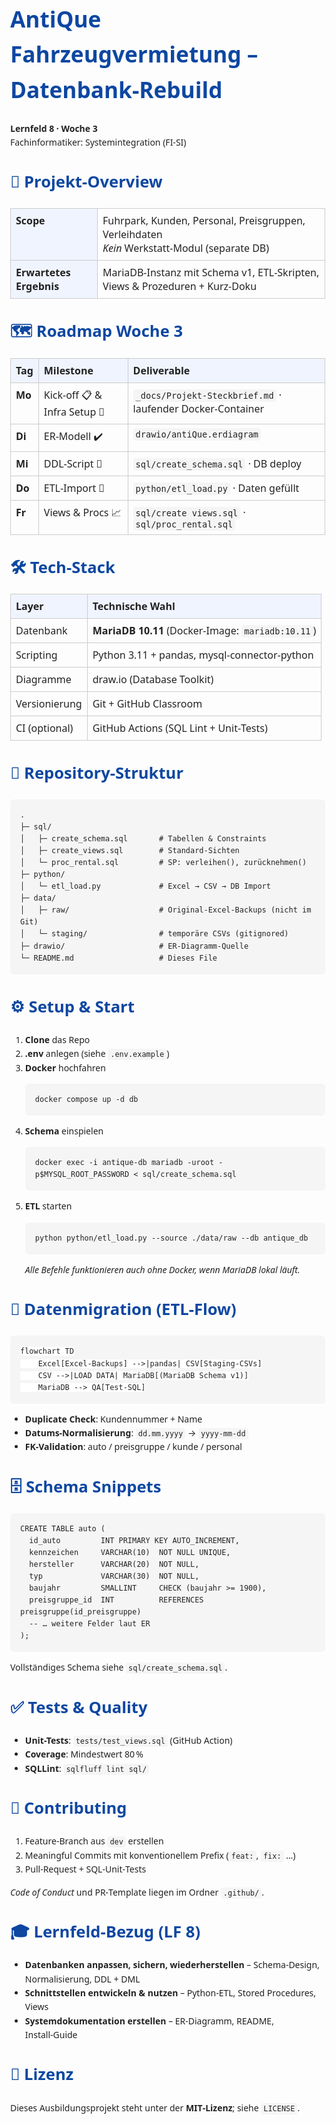 <!DOCTYPE html>
<html lang="de">
<head>
  <meta charset="UTF-8">
  <title>AntiQue Fahrzeugvermietung – Datenbank‑Rebuild</title>
  <style>
    body{font-family:system-ui,-apple-system,Segoe UI,Roboto,Helvetica,Arial,sans-serif;margin:2rem;line-height:1.6;color:#222}
    h1,h2,h3{color:#0d47a1;margin-top:2rem}
    h1{font-size:2.2rem}
    h2{font-size:1.6rem}
    h3{font-size:1.3rem}
    table{border-collapse:collapse;width:100%;margin:1rem 0}
    th,td{border:1px solid #ccc;padding:0.5rem;text-align:left;vertical-align:top}
    th{background:#f0f4ff}
    code{background:#f5f5f5;padding:2px 4px;border-radius:4px;font-family:SFMono-Regular,Consolas,Roboto Mono,Menlo,monospace}
    pre{background:#f5f5f5;padding:1rem;overflow-x:auto;border-radius:6px}
    .mermaid{background:#fff;padding:0;margin:1rem 0}
  </style>
</head>
<body>
  <h1>AntiQue Fahrzeugvermietung – Datenbank‑Rebuild</h1>
  <p><strong>Lernfeld&nbsp;8 · Woche&nbsp;3</strong><br>
     Fachinformatiker: Systemintegration (FI‑SI)</p>

  <h2>🚗 Projekt‑Overview</h2>
  <table>
    <tr><th>Scope</th><td>Fuhrpark, Kunden, Personal, Preisgruppen, Verleihdaten<br><em>Kein</em> Werkstatt‑Modul (separate DB)</td></tr>
    <tr><th>Erwartetes Ergebnis</th><td>MariaDB‑Instanz mit Schema&nbsp;v1, ETL‑Skripten, Views &amp; Prozeduren + Kurz‑Doku</td></tr>
  </table>

  <h2>🗺️ Roadmap Woche&nbsp;3</h2>
  <table>
    <thead>
      <tr><th>Tag</th><th>Milestone</th><th>Deliverable</th></tr>
    </thead>
    <tbody>
      <tr><td><strong>Mo</strong></td><td>Kick‑off 📋 &amp; Infra Setup 🐳</td><td><code>_docs/Projekt-Steckbrief.md</code> · laufender Docker‑Container</td></tr>
      <tr><td><strong>Di</strong></td><td>ER‑Modell ✔️</td><td><code>drawio/antiQue.erdiagram</code></td></tr>
      <tr><td><strong>Mi</strong></td><td>DDL‑Script 💾</td><td><code>sql/create_schema.sql</code> · DB deploy</td></tr>
      <tr><td><strong>Do</strong></td><td>ETL‑Import 🔄</td><td><code>python/etl_load.py</code> · Daten gefüllt</td></tr>
      <tr><td><strong>Fr</strong></td><td>Views &amp; Procs 📈</td><td><code>sql/create_views.sql</code> · <code>sql/proc_rental.sql</code></td></tr>
    </tbody>
  </table>

  <h2>🛠️ Tech‑Stack</h2>
  <table>
    <thead><tr><th>Layer</th><th>Technische Wahl</th></tr></thead>
    <tbody>
      <tr><td>Datenbank</td><td><strong>MariaDB 10.11</strong> (Docker‑Image: <code>mariadb:10.11</code>)</td></tr>
      <tr><td>Scripting</td><td>Python 3.11 + pandas, mysql‑connector‑python</td></tr>
      <tr><td>Diagramme</td><td>draw.io (Database Toolkit)</td></tr>
      <tr><td>Versionierung</td><td>Git + GitHub Classroom</td></tr>
      <tr><td>CI&nbsp;(optional)</td><td>GitHub Actions (SQL Lint + Unit‑Tests)</td></tr>
    </tbody>
  </table>

  <h2>📁 Repository‑Struktur</h2>
  <pre><code>.
├─ sql/
│   ├─ create_schema.sql       # Tabellen &amp; Constraints
│   ├─ create_views.sql        # Standard-Sichten
│   └─ proc_rental.sql         # SP: verleihen(), zurücknehmen()
├─ python/
│   └─ etl_load.py             # Excel → CSV → DB Import
├─ data/
│   ├─ raw/                    # Original-Excel-Backups (nicht im Git)
│   └─ staging/                # temporäre CSVs (gitignored)
├─ drawio/                     # ER-Diagramm-Quelle
└─ README.md                   # Dieses File</code></pre>

  <h2>⚙️ Setup &amp; Start</h2>
  <ol>
    <li><strong>Clone</strong> das Repo</li>
    <li><strong>.env</strong> anlegen (siehe <code>.env.example</code>)</li>
    <li><strong>Docker</strong> hochfahren
      <pre><code>docker compose up -d db</code></pre></li>
    <li><strong>Schema</strong> einspielen
      <pre><code>docker exec -i antique-db mariadb -uroot -p$MYSQL_ROOT_PASSWORD &lt; sql/create_schema.sql</code></pre></li>
    <li><strong>ETL</strong> starten
      <pre><code>python python/etl_load.py --source ./data/raw --db antique_db</code></pre>
      <p><em>Alle Befehle funktionieren auch ohne Docker, wenn MariaDB lokal läuft.</em></p>
    </li>
  </ol>

  <h2>🔄 Datenmigration (ETL‑Flow)</h2>
  <pre><code class="mermaid">flowchart TD
    Excel[Excel-Backups] -->|pandas| CSV[Staging-CSVs]
    CSV -->|LOAD DATA| MariaDB[(MariaDB Schema v1)]
    MariaDB --> QA[Test-SQL]</code></pre>
  <ul>
    <li><strong>Duplicate Check</strong>: Kundennummer + Name</li>
    <li><strong>Datums-Normalisierung</strong>: <code>dd.mm.yyyy</code> → <code>yyyy-mm-dd</code></li>
    <li><strong>FK-Validation</strong>: auto / preisgruppe / kunde / personal</li>
  </ul>

  <h2>🗄️ Schema Snippets</h2>
  <pre><code>CREATE TABLE auto (
  id_auto         INT PRIMARY KEY AUTO_INCREMENT,
  kennzeichen     VARCHAR(10)  NOT NULL UNIQUE,
  hersteller      VARCHAR(20)  NOT NULL,
  typ             VARCHAR(30)  NOT NULL,
  baujahr         SMALLINT     CHECK (baujahr &gt;= 1900),
  preisgruppe_id  INT          REFERENCES preisgruppe(id_preisgruppe)
  -- … weitere Felder laut ER
);</code></pre>
  <p>Vollständiges Schema siehe <code>sql/create_schema.sql</code>.</p>

  <h2>✅ Tests &amp; Quality</h2>
  <ul>
    <li><strong>Unit-Tests</strong>: <code>tests/test_views.sql</code> (GitHub Action)</li>
    <li><strong>Coverage</strong>: Mindestwert 80 %</li>
    <li><strong>SQLLint</strong>: <code>sqlfluff lint sql/</code></li>
  </ul>

  <h2>👥 Contributing</h2>
  <ol>
    <li>Feature‑Branch aus <code>dev</code> erstellen</li>
    <li>Meaningful Commits mit konventionellem Prefix (<code>feat:</code>, <code>fix:</code> …)</li>
    <li>Pull‑Request + SQL‑Unit‑Tests</li>
  </ol>
  <p><em>Code of Conduct</em> und PR‑Template liegen im Ordner <code>.github/</code>.</p>

  <h2>🎓 Lernfeld‑Bezug (LF 8)</h2>
  <ul>
    <li><strong>Datenbanken anpassen, sichern, wiederherstellen</strong> – Schema‑Design, Normalisierung, DDL + DML</li>
    <li><strong>Schnittstellen entwickeln &amp; nutzen</strong> – Python‑ETL, Stored Procedures, Views</li>
    <li><strong>Systemdokumentation erstellen</strong> – ER‑Diagramm, README, Install‑Guide</li>
  </ul>

  <h2>📝 Lizenz</h2>
  <p>Dieses Ausbildungsprojekt steht unter der <strong>MIT‑Lizenz</strong>; siehe <code>LICENSE</code>.</p>
</body>
</html>
